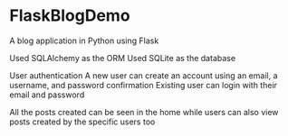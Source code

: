 # FlaskBlogDemo
A blog application in Python using Flask

Used SQLAlchemy as the ORM 
Used SQLite as the database 

User authentication
A new user can create an account using an email, a username, and password confirmation
Existing user can login with their email and password

All the posts created can be seen in the home while users can also view posts created by the specific users too
